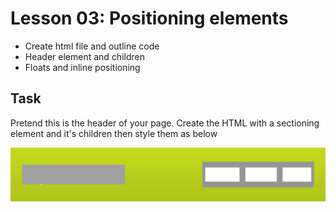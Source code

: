 # Lesson 03: Positioning elements

- Create html file and outline code
- Header element and children
- Floats and inline positioning

## Task

Pretend this is the header of your page. Create the HTML with a sectioning element and it's children then style them as below

![An image of a header to practise HTML and CSS](layout03.jpg)